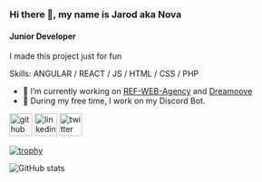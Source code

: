### Hi there 👋, my name is Jarod aka Nova
#### Junior Developer

I made this project just for fun

Skills: ANGULAR / REACT / JS / HTML / CSS / PHP 

- 🔭 I’m currently working on [REF-WEB-Agency](https://github.com/refwebagency) and [Dreamoove](https://github.com/dreamoove)
- 🤖 During my free time, I work on my Discord Bot.


[<img src='https://cdn.jsdelivr.net/npm/simple-icons@3.0.1/icons/github.svg' alt='github' height='40'>](https://github.com/WJarod)  [<img src='https://cdn.jsdelivr.net/npm/simple-icons@3.0.1/icons/linkedin.svg' alt='linkedin' height='40'>](https://www.linkedin.com/in/https://www.linkedin.com/in/jarod-wuillaume-111783190//)  [<img src='https://cdn.jsdelivr.net/npm/simple-icons@3.0.1/icons/twitter.svg' alt='twitter' height='40'>](https://twitter.com/https://twitter.com/W_Nova_)  

[![trophy](https://github-profile-trophy.vercel.app/?username=WJarod&&theme=tokyonight)](https://github.com/ryo-ma/github-profile-trophy)

![GitHub stats](https://github-readme-stats.vercel.app/api?username=WJarod&show_icons=true&theme=tokyonight)  
